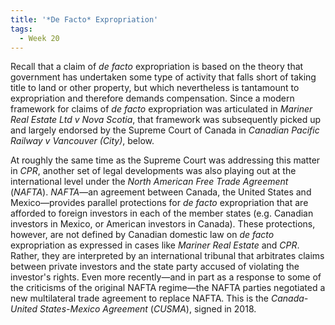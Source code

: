 ```yaml
---
title: '*De Facto* Expropriation'
tags:
  - Week 20
---
```


Recall that a claim of *de facto* expropriation is based on the theory that government has undertaken some type of activity that falls short of taking title to land or other property, but which nevertheless is tantamount to expropriation and therefore demands compensation. Since a modern framework for claims of *de facto* expropriation was articulated in *Mariner Real Estate Ltd v Nova Scotia*, that framework was subsequently picked up and largely endorsed by the Supreme Court of Canada in *Canadian Pacific Railway v Vancouver (City)*, below. 

At roughly the same time as the Supreme Court was addressing this matter in *CPR*, another set of legal developments was also playing out at the international level under the *North American Free Trade Agreement* (*NAFTA*). *NAFTA*—an agreement between Canada, the United States and Mexico—provides parallel protections for *de facto* expropriation that are afforded to foreign investors in each of the member states (e.g. Canadian investors in Mexico, or American investors in Canada). These protections, however, are not defined by Canadian domestic law on *de facto* expropriation as expressed in cases like *Mariner Real Estate* and *CPR*. Rather, they are interpreted by an international tribunal that arbitrates claims between private investors and the state party accused of violating the investor's rights. Even more recently—and in part as a response to some of the criticisms of the original NAFTA regime—the NAFTA parties negotiated a new multilateral trade agreement to replace NAFTA. This is the *Canada-United States-Mexico Agreement* (*CUSMA*), signed in 2018. 
